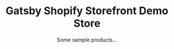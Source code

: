 ---
template: HomePage
slug: ''
title: Gatsby Shopify Storefront Demo Store
featuredImage: './images/NShoreLRG.jpg'
subtitle: >-
  ## Some sample products...

accordion:
  - content: >-
      
    title: 
  - content: >-
      
    title: 
  - content: >-
      
    title: 
  - content: >-
      
    title: Gatsby 
meta:
  description: >-
    the shopify + gatsby starter theme for digital commerce
  title: headless
---